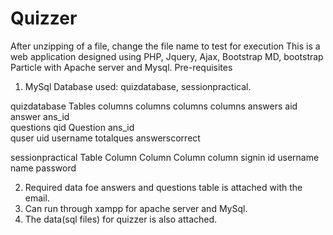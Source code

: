 # Quizzer
After unzipping of a file, change the file name to test for execution
This is a web application designed using PHP, Jquery, Ajax, Bootstrap MD, bootstrap Particle with Apache server and Mysql.
Pre-requisites
1.	MySql Database used: quizdatabase, sessionpractical.

quizdatabase
Tables	columns	columns	columns	columns
answers	aid	answer	ans_id	
questions	qid	Question	ans_id	
quser	uid	username	totalques	answerscorrect

sessionpractical
Table	Column	Column	Column	column
signin	id	username	name	password

2.	Required data foe answers and questions table is attached with the email.
3.	Can run through xampp for apache server and MySql.
4.	The data(sql files) for quizzer is also attached.
